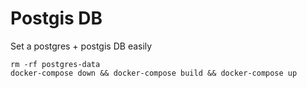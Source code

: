 # Postgis DB

Set a postgres + postgis DB easily 

```
rm -rf postgres-data
docker-compose down && docker-compose build && docker-compose up
```